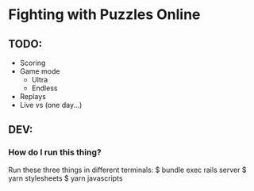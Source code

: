 # Fighting with Puzzles Online

## TODO:

 * Scoring
 * Game mode
   * Ultra
   * Endless
 * Replays
 * Live vs (one day...)

## DEV:

### How do I run this thing?

Run these three things in different terminals:
$ bundle exec rails server
$ yarn stylesheets
$ yarn javascripts
